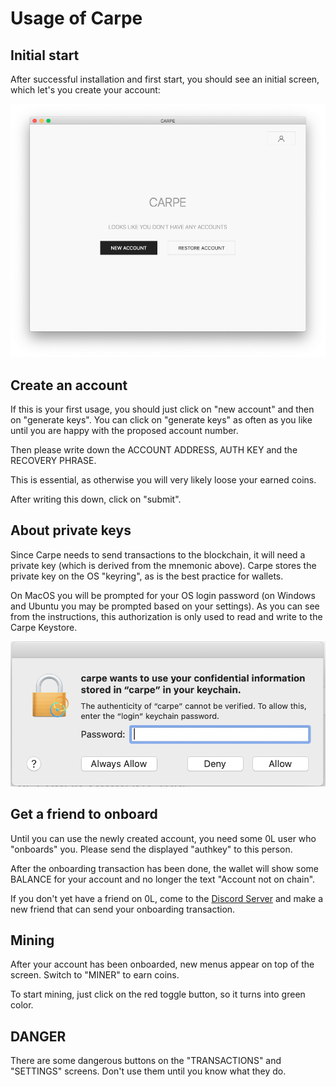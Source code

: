 # Usage of Carpe

## Initial start

After successful installation and first start, you should see an initial screen, which let's you create your account:

![screen01](./img/welcome-carpe.png)

## Create an account

If this is your first usage, you should just click on "new account" and then on "generate keys". You can click on "generate keys" as often as you like until you are happy with the proposed account number.

Then please write down the ACCOUNT ADDRESS, AUTH KEY and the RECOVERY PHRASE.

This is essential, as otherwise you will very likely loose your earned coins.

After writing this down, click on "submit".

## About private keys

Since Carpe needs to send transactions to the blockchain, it will need a private key (which is derived from the mnemonic above). Carpe stores the private key on the OS "keyring", as is the best practice for wallets.

On MacOS you will be prompted for your OS login password (on Windows and Ubuntu you may be prompted based on your settings). As you can see from the instructions, this authorization is only used to read and write to the Carpe Keystore.

![screen01](./img/keyring.png)

## Get a friend to onboard

Until you can use the newly created account, you need some 0L user who "onboards" you. Please send the displayed "authkey" to this person.

After the onboarding transaction has been done, the wallet will show some BALANCE for your account and no longer the text "Account not on chain".

If you don't yet have a friend on 0L, come to the [Discord Server](https://discord.gg/AzCp63pggW) and make a new friend that can send your onboarding transaction.

## Mining

After your account has been onboarded, new menus appear on top of the screen. Switch to "MINER" to earn coins.

To start mining, just click on the red toggle button, so it turns into green color.

## DANGER

There are some dangerous buttons on the "TRANSACTIONS" and "SETTINGS" screens. Don't use them until you know what they do.
